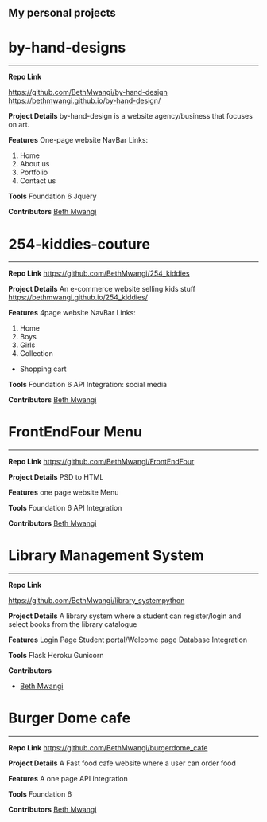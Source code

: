 

## My personal projects 


# by-hand-designs
_________________

**Repo Link**

https://github.com/BethMwangi/by-hand-design
https://bethmwangi.github.io/by-hand-design/

**Project Details**
 by-hand-design is a website agency/business that focuses on art. 


**Features**
One-page website
NavBar Links: 
 1. Home 
 2. About us
 3. Portfolio
 4. Contact us

**Tools**
Foundation 6
Jquery

**Contributors**
 [Beth Mwangi](https://github.com/BethMwangi)
 
 
# 254-kiddies-couture
_________________

**Repo Link**
 https://github.com/BethMwangi/254_kiddies
 

**Project Details**
 An e-commerce website selling kids stuff
 https://bethmwangi.github.io/254_kiddies/


**Features**
4page website
NavBar Links: 
 1. Home 
 2. Boys
 3. Girls
 4. Collection
 + Shopping cart

**Tools**
Foundation 6
API Integration: social media

**Contributors**
[Beth Mwangi](https://github.com/BethMwangi)
 
 
# FrontEndFour Menu
_________________

**Repo Link**
 https://github.com/BethMwangi/FrontEndFour

**Project Details**
PSD to HTML 


**Features**
one page website
Menu


**Tools**
Foundation 6
API Integration


**Contributors**
[Beth Mwangi](https://github.com/BethMwangi)


# Library Management System
_________________

**Repo Link**

https://github.com/BethMwangi/library_systempython

**Project Details**
A library system where a student can register/login and select books from the library catalogue 


**Features**
 Login Page
 Student portal/Welcome page
 Database Integration
 


**Tools**
  Flask
  Heroku
  Gunicorn

**Contributors**
  

 + [Beth Mwangi](https://github.com/BethMwangi)
 
# Burger Dome cafe
_________________

**Repo Link**
https://github.com/BethMwangi/burgerdome_cafe

**Project Details**
A Fast food cafe website where a user can order food 


**Features**
 A one page 
 API integration
 


**Tools**
  Foundation 6

**Contributors**
 [Beth Mwangi](https://github.com/BethMwangi)
 
 
